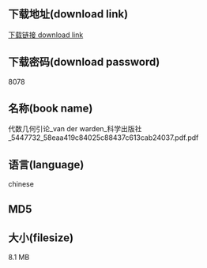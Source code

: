 ## 下载地址(download link)
[下载链接 download link](https://voluble-croquembouche-d321dc.netlify.app/?s=%E4%BB%A3%E6%95%B0%E5%87%A0%E4%BD%95%E5%BC%95%E8%AE%BA_van+der+warden_%E7%A7%91%E5%AD%A6%E5%87%BA%E7%89%88%E7%A4%BE_5447732_58eaa419c84025c88437c613cab24037.pdf)

## 下载密码(download password)
8078

## 名称(book name)
代数几何引论_van der warden_科学出版社_5447732_58eaa419c84025c88437c613cab24037.pdf.pdf

## 语言(language)
chinese

## MD5


## 大小(filesize)
8.1 MB
